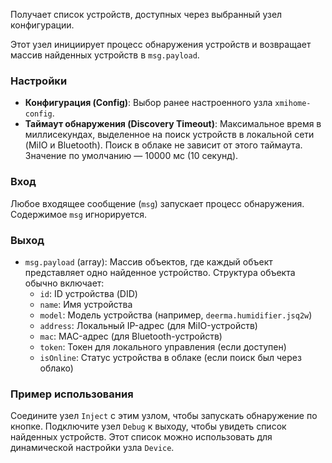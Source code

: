 <!-- markdownlint-disable-file MD041 -->
Получает список устройств, доступных через выбранный узел конфигурации.

Этот узел инициирует процесс обнаружения устройств и возвращает массив
найденных устройств в `msg.payload`.

### Настройки

- **Конфигурация (Config)**: Выбор ранее настроенного узла `xmihome-config`.
- **Таймаут обнаружения (Discovery Timeout)**: Максимальное время в миллисекундах,
выделенное на поиск устройств в локальной сети (MiIO и Bluetooth).
Поиск в облаке не зависит от этого таймаута.
Значение по умолчанию — 10000 мс (10 секунд).

### Вход

Любое входящее сообщение (`msg`) запускает процесс обнаружения.
Содержимое `msg` игнорируется.

### Выход

- `msg.payload` (array): Массив объектов, где каждый объект представляет одно
найденное устройство. Структура объекта обычно включает:
  - `id`: ID устройства (DID)
  - `name`: Имя устройства
  - `model`: Модель устройства (например, `deerma.humidifier.jsq2w`)
  - `address`: Локальный IP-адрес (для MiIO-устройств)
  - `mac`: MAC-адрес (для Bluetooth-устройств)
  - `token`: Токен для локального управления (если доступен)
  - `isOnline`: Статус устройства в облаке (если поиск был через облако)

### Пример использования

Соедините узел `Inject` с этим узлом, чтобы запускать обнаружение по кнопке.
Подключите узел `Debug` к выходу, чтобы увидеть список найденных устройств.
Этот список можно использовать для динамической настройки узла `Device`.
